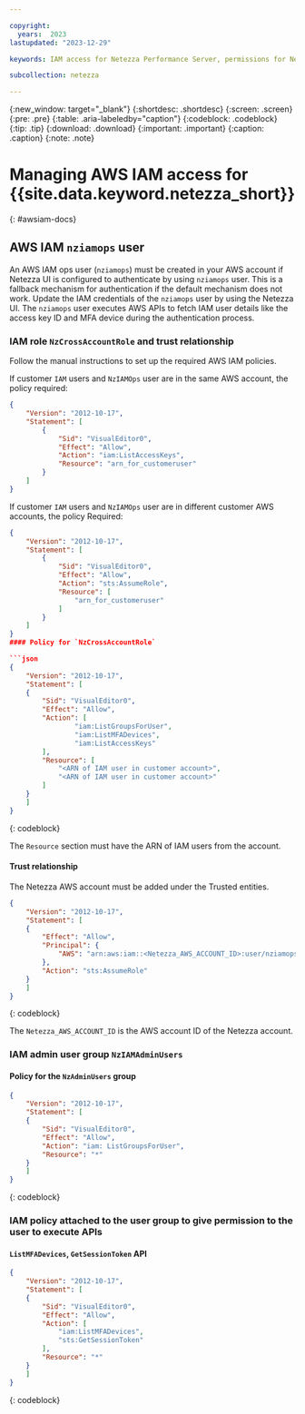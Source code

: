 ```yaml
---

copyright:
  years:  2023
lastupdated: "2023-12-29"

keywords: IAM access for Netezza Performance Server, permissions for Netezza Performance Server, identity and access management for Netezza Performance Server, roles for Netezza Performance Server, actions for Netezza Performance Server, assigning access for Netezza Performance Server

subcollection: netezza

---
```


{:new_window: target="_blank"}
{:shortdesc: .shortdesc}
{:screen: .screen}
{:pre: .pre}
{:table: .aria-labeledby="caption"}
{:codeblock: .codeblock}
{:tip: .tip}
{:download: .download}
{:important: .important}
{:caption: .caption}
{:note: .note}

# Managing AWS IAM access for {{site.data.keyword.netezza_short}}

{: #awsiam-docs}

## AWS IAM `nziamops` user
An AWS IAM ops user (`nziamops`) must be created in your AWS account if Netezza UI is configured to authenticate by using `nziamops` user. This is a fallback mechanism for authentication if the default mechanism does not work. Update the IAM credentials of the `nziamops` user by using the Netezza UI.
The `nziamops` user executes AWS APIs to fetch IAM user details like the access key ID and MFA device during the authentication process.

### IAM role `NzCrossAccountRole` and trust relationship
Follow the manual instructions to set up the required AWS IAM policies.

If customer `IAM` users and `NzIAMOps` user are in the same AWS account, the policy required:

```json
{
    "Version": "2012-10-17",
    "Statement": [
        {
            "Sid": "VisualEditor0",
            "Effect": "Allow",
            "Action": "iam:ListAccessKeys",
            "Resource": "arn_for_customeruser"
        }
    ]
}
```

If customer `IAM` users and `NzIAMOps` user are in different customer AWS accounts, the policy Required:

```json
{
    "Version": "2012-10-17",
    "Statement": [
        {
            "Sid": "VisualEditor0",
            "Effect": "Allow",
            "Action": "sts:AssumeRole",
            "Resource": [
                "arn_for_customeruser"
            ]
        }
    ]
}
#### Policy for `NzCrossAccountRole`

```json
{
    "Version": "2012-10-17",
    "Statement": [
    {
        "Sid": "VisualEditor0",
        "Effect": "Allow",
        "Action": [
                "iam:ListGroupsForUser",
                "iam:ListMFADevices",
                "iam:ListAccessKeys"
        ],
        "Resource": [
            "<ARN of IAM user in customer account>",
            "<ARN of IAM user in customer account>"
        ]
    }
    ]
}
```

{: codeblock}

The `Resource` section must have the ARN of IAM users from the account.

#### Trust relationship
The Netezza AWS account must be added under the Trusted entities.

```json
{
    "Version": "2012-10-17",
    "Statement": [
    {
        "Effect": "Allow",
        "Principal": {
            "AWS": "arn:aws:iam::<Netezza_AWS_ACCOUNT_ID>:user/nziamopsuser"
        },
        "Action": "sts:AssumeRole"
    }
    ]
}
```

{: codeblock}

The `Netezza_AWS_ACCOUNT_ID` is the AWS account ID of the Netezza account.

### IAM admin user group `NzIAMAdminUsers`

#### Policy for the `NzAdminUsers` group
```json
{
    "Version": "2012-10-17",
    "Statement": [
    {
        "Sid": "VisualEditor0",
        "Effect": "Allow",
        "Action": "iam: ListGroupsForUser",
        "Resource": "*"
    }
    ]
}
```

{: codeblock}

### IAM policy attached to the user group to give permission to the user to execute APIs

#### `ListMFADevices`, `GetSessionToken` API

```json
{
    "Version": "2012-10-17",
    "Statement": [
    {
        "Sid": "VisualEditor0",
        "Effect": "Allow",
        "Action": [
            "iam:ListMFADevices",
            "sts:GetSessionToken"
        ],
        "Resource": "*"
    }
    ]
}
```

{: codeblock}
